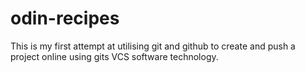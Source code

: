 # odin-recipes

This is my first attempt at utilising git and github to create and push a project online using gits VCS software technology.
